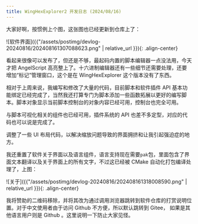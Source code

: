 ```yaml
---
title: WingHexExplorer2 开发日志 (2024/08/16)
---
```


大家好啊，按惯例上个图，这张图也已经更新到仓库上了：

![软件界面]({{"/assets/postimg/devlog-20240816/202408161307088623.png" | relative_url }}){: .align-center}

看起来很像可以发布了，但还是不够，最起码内置的脚本编辑器一点没法用，今天才把 AngelScript 高亮整上了。十六进制编辑器还有一些细节还需要处理，还要增加“标记”管理窗口，这个是在 WingHexExplorer 这个版本没有了东西。

相对于上周来说，我编写和修改了大量的代码，目前脚本和软件插件 API 基本功能绑定已经完成了，当然我还打算专门为脚本添加一些函数拓展以更好的编写脚本。脚本对象显示当前脚本控制台的对象内容已经可用，控制台也完全可用。

与脚本可视化相关的组件也已经可用，插件系统的 API 也差不多定型，对应的代码也可以说是完成了。

调整了一些 UI 布局代码，以解决缩放问题导致的界面拥挤和让我引起强迫症的地方。

我还重置了软件关于界面以及语言组件，语言支持现在需要`pak`包，里面包含了界面文本翻译以及关于界面上的所有文字，不过这已经被 CMake 自动化打包编译处理了，上图：

![关于]({{"/assets/postimg/devlog-20240816/202408161318008590.png" | relative_url }}){: .align-center}

我将赞助的二维码移除，并将其改为通过调用浏览器跳转到软件仓库的打赏说明位置。对于中文使用者由于访问 Github 不方便，所以默认跳转到 Gitee， 如果是其他语言用户则是 Github 。这里说明一下防止大家见怪。
